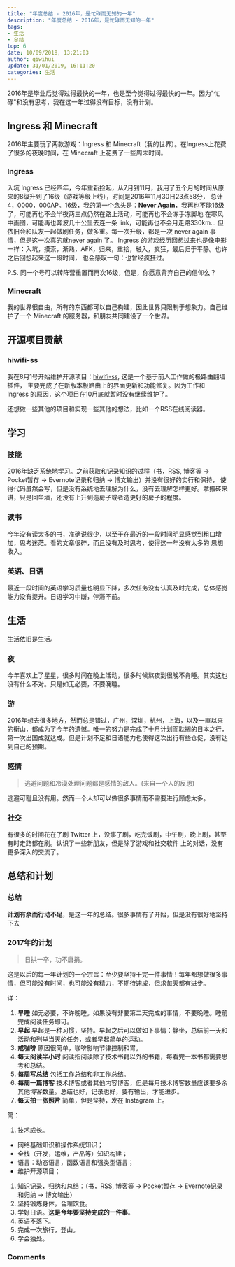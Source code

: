 ```yaml
---
title: "年度总结 - 2016年，是忙碌而无知的一年"
description: "年度总结 - 2016年，是忙碌而无知的一年"
tags: 
- 生活
- 总结
top: 6
date: 10/09/2018, 13:21:03
author: qiwihui
update: 31/01/2019, 16:11:20
categories: 生活
---
```


2016年是毕业后觉得过得最快的一年，也是至今觉得过得最快的一年。因为"忙碌"和没有思考，我在这一年过得没有目标，没有计划。
<!--more-->

## Ingress 和 Minecraft

2016年主要玩了两款游戏：Ingress 和 Minecraft（我的世界）。在Ingress上花费了很多的夜晚时间，在 Minecraft 上花费了一些周末时间。

### Ingress

入坑 Ingress 已经四年，今年重新捡起，从7月到11月，我用了五个月的时间从原来的8级升到了16级（游戏等级上线），时间是2016年11月30日23点58分，
总计4，0000，000AP。16级，我的第一个念头是：**Never Again**，我再也不能16级了，可能再也不会半夜两三点仍然在路上活动，可能再也不会冻手冻脚地
在寒风中画图，可能再也奔波几十公里去连一条 link，可能再也不会月走路330km... 但依旧会和队友一起做刷任务，做多重。每一次升级，都是一次
never again 事情，但是这一次真的就never again 了。
Ingress 的游戏经历回想过来也是像电影一样：入坑，摸索，渐熟，AFK，归来，重拾，融入，疯狂，最后归于平静。也许之后回想起来这一段时间，
也会感叹一句：也曾经疯狂过。

P.S. 同一个号可以转阵营重置而再次16级，但是，你愿意背弃自己的信仰么？

### Minecraft

我的世界很自由，所有的东西都可以自己构建，因此世界只限制于想象力。自己维护了一个 Minecraft 的服务器，和朋友共同建设了一个世界。

## 开源项目贡献

### hiwifi-ss

我在8月1号开始维护开源项目：[hiwifi-ss](https://github.com/qiwihui/hiwifi-ss), 这是一个基于前人工作做的极路由翻墙插件，
主要完成了在新版本极路由上的界面更新和功能修复。因为工作和 Ingress 的原因，这个项目在10月底就暂时没有继续维护了。

还想做一些其他的项目和实现一些其他的想法，比如一个RSS在线阅读器。

## 学习

### 技能

2016年缺乏系统地学习。之前获取和记录知识的过程（书，RSS, 博客等 -> Pocket暂存 -> Evernote记录和归纳 -> 博文输出）并没有很好的实行和保持，
使得代码虽然会写，但是没有系统地去理解为什么，没有去理解怎样更好。拿搬砖来讲，只是回垒墙，还没有上升到造房子或者造更好的房子的程度。

### 读书

今年没有读太多的书，准确说很少，以至于在最近的一段时间明显感觉到粗口增加，思考迷茫。看的文章很碎，而且没有及时思考，使得这一年没有太多的
思想收入。

### 英语、日语

最近一段时间的英语学习质量也明显下降，多次任务没有认真及时完成，总体感觉能力没有提升。日语学习中断，停滞不前。

## 生活

生活依旧是生活。

### 夜

今年喜欢上了星星，很多时间在晚上活动，很多时候熬夜到很晚不肯睡。其实这也没有什么不对。只是如无必要，不要晚睡。

### 游

2016年想去很多地方，然而总是错过，广州，深圳，杭州，上海，以及一直以来的衡山，都成为了今年的遗憾。唯一的努力是完成了十月计划而耽搁的日本之行，
第一次出国成就达成。但是计划不足和日语能力也使得这次出行有些仓促，没有达到自己的预期。

### 感情

> 逃避问题和冷漠处理问题都是感情的敌人。(来自一个人的反思)

逃避可耻且没有用。然而一个人却可以做很多事情而不需要进行顾虑太多。

### 社交

有很多的时间花在了刷 Twitter 上，没事了刷，吃完饭刷，中午刷，晚上刷，甚至有时走路都在刷。认识了一些新朋友，但是除了游戏和社交软件
上的对话，没有更多深入的交流了。

## 总结和计划

### 总结

**计划有余而行动不足**，是这一年的总结。很多事情有了开始，但是没有很好地坚持下去

### 2017年的计划

> 日拱一卒，功不唐捐。

这是以后的每一年计划的一个宗旨：至少要坚持干完一件事情！每年都想做很多事情，但可能没有时间，也可能没有精力，不期待速成，但求每天都有进步。

详：

1. **早睡** 如无必要，不许晚睡。如果没有非要第二天完成的事情，不要晚睡。睡前完成阅读任务即可。
1. **早起** 早起是一种习惯，坚持。早起之后可以做如下事情：静坐，总结前一天和活动和列举当天的任务，或者早起简单的运动。
1. **戒咖啡** 原因很简单，咖啡影响节律控制和胃。
1. **每天阅读半小时** 阅读指阅读除了技术书籍以外的书籍，每看完一本书都需要思考和总结。
1. **每周写总结** 包括工作总结和非工作总结。
1. **每周一篇博客** 技术博客或者其他内容博客，但是每月技术博客数量应该要多余其他博客数量。总结也好，记录也好，要有输出，才能进步。
1. **每天拍一张照片** 简单，但是坚持，发在 Instagram 上。

简：

1. 技术成长。
  - 网络基础知识和操作系统知识；
  - 全栈（开发，运维，产品等）知识构建；
  - 语言：动态语言，函数语言和强类型语言；
  - 维护开源项目；
1. 知识记录，归纳和总结：（书，RSS, 博客等 -> Pocket暂存 -> Evernote记录和归纳 -> 博文输出）
1. 坚持锻炼身体，合理饮食。
1. 学好日语。**这是今年要坚持完成的一件事**。
1. 英语不落下。
1. 完成一次旅行，登山。
1. 学会独处。


### Comments

